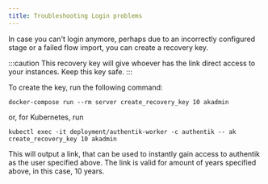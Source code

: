 ```yaml
---
title: Troubleshooting Login problems
---
```


In case you can't login anymore, perhaps due to an incorrectly configured stage or a failed flow import, you can create a recovery key.

:::caution
This recovery key will give whoever has the link direct access to your instances. Keep this key safe.
:::

To create the key, run the following command:

```
docker-compose run --rm server create_recovery_key 10 akadmin
```

or, for Kubernetes, run

```
kubectl exec -it deployment/authentik-worker -c authentik -- ak create_recovery_key 10 akadmin
```

This will output a link, that can be used to instantly gain access to authentik as the user specified above. The link is valid for amount of years specified above, in this case, 10 years.
